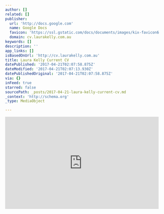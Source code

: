 ```yaml
---
author: []
related: []
publisher:
  url: 'http://docs.google.com'
  name: Google Docs
  favicon: 'https://ssl.gstatic.com/docs/documents/images/kix-favicon6.ico'
  domain: cv.laurakelly.com.au
keywords: []
description: ''
app_links: []
isBasedOnUrl: 'http://cv.laurakelly.com.au'
title: Laura Kelly Current CV
datePublished: '2017-04-21T02:07:58.875Z'
dateModified: '2017-04-21T02:07:13.930Z'
datePublishedOriginal: '2017-04-21T02:07:58.875Z'
via: {}
inFeed: true
starred: false
sourcePath: _posts/2017-04-21-laura-kelly-current-cv.md
_context: 'http://schema.org'
_type: MediaObject

---
```

<iframe src="http://cdn.embedly.com/widgets/media.html?url=https%3A%2F%2Fdocs.google.com%2Fdocument%2Fd%2F1uR1JK3uryCuLqgod-Es4tt6sD0KxeQdoZSprNp4mmPw%2Fpub&amp;src=https%3A%2F%2Fdocs.google.com%2Fdocument%2Fd%2F1uR1JK3uryCuLqgod-Es4tt6sD0KxeQdoZSprNp4mmPw%2Fpub&amp;type=text%2Fhtml&amp;key=b7d04c9b404c499eba89ee7072e1c4f7&amp;schema=google" width="500" height="300" scrolling="no" frameborder="0" allowfullscreen="" style=""></iframe>